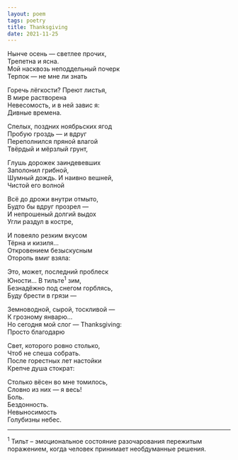 ```yaml
---
layout: poem
tags: poetry
title: Thanksgiving
date: 2021-11-25
---
```


Нынче осень — светлее прочих,<br>
Трепетна и ясна.<br>
Мой насквозь неподдельный почерк<br>
Терпок — не мне ли знать<br>

Горечь лёгкости? Преют листья,<br>
В мире растворена<br>
Невесомость, и в ней завис я:<br>
Дивные времена.<br>

Спелых, поздних ноябрьских ягод<br>
Пробую гроздь — и вдруг<br>
Переполнился пряной влагой<br>
Твёрдый и мёрзлый грунт,<br>

Глушь дорожек заиндевевших<br>
Заполонил грибной,<br>
Шумный дождь. И наивно вешней,<br>
Чистой его волной<br>

Всё до дрожи внутри отмыто,<br>
Будто бы вдруг прозрел —<br>
И непрошеный долгий выдох<br>
Угли раздул в костре,<br>

И повеяло резким вкусом<br>
Тёрна и кизиля...<br>
Откровением безыскусным<br>
Оторопь вмиг взяла:<br>

Это, может, последний проблеск<br>
Юности... В тильте<sup>1</sup> зим,<br>
Безнадёжно под снегом горблясь,<br>
Буду брести в грязи —<br>

Земноводной, сырой, тоскливой —<br>
К грозному январю...<br>
Но сегодня мой слог — Thanksgiving:<br>
Просто благодарю<br>

Свет, которого ровно столько,<br>
Чтоб не спеша собрать.<br>
После горестных лет настойки<br>
Крепче душа стократ:<br>

Столько вёсен во мне томилось,<br>
Словно из них — я весь!<br>
Боль.<br>
Бездонность.<br>
Невыносимость<br>
Голубизны небес.

---

<sup>1</sup> Тильт – эмоциональное состояние разочарования пережитым поражением, когда человек принимает необдуманные решения.
